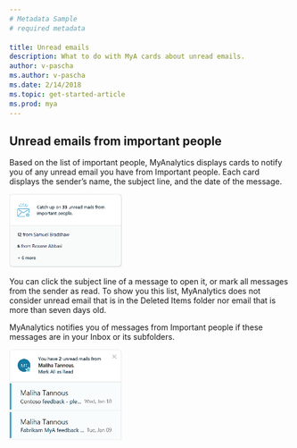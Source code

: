 ```yaml
---
# Metadata Sample
# required metadata

title: Unread emails
description: What to do with MyA cards about unread emails. 
author: v-pascha
ms.author: v-pascha
ms.date: 2/14/2018
ms.topic: get-started-article
ms.prod: mya
---
```


## Unread emails from important people  

Based on the list of important people, MyAnalytics displays cards to notify you of any unread email you have from Important people. Each card displays the sender’s name, the subject line, and the date of the message.

<img src="../../../Images/Catch_up_on.png" width="40%" height="40%" alt="Catch up on unread emails">

You can click the subject line of a message to open it, or mark all messages from the sender as read. To show you this list, MyAnalytics does not consider unread email that is in the Deleted Items folder nor email that is more than seven days old. 

MyAnalytics notifies you of messages from Important people if these messages are in your Inbox or its subfolders.

<img src="../../../Images/Email_from_important_people.png" width="40%" height="40%" alt="Email from important people">
